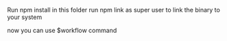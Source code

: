 Run npm install in this folder
run npm link as super user to link the binary to your system

now you can use $workflow command <options>